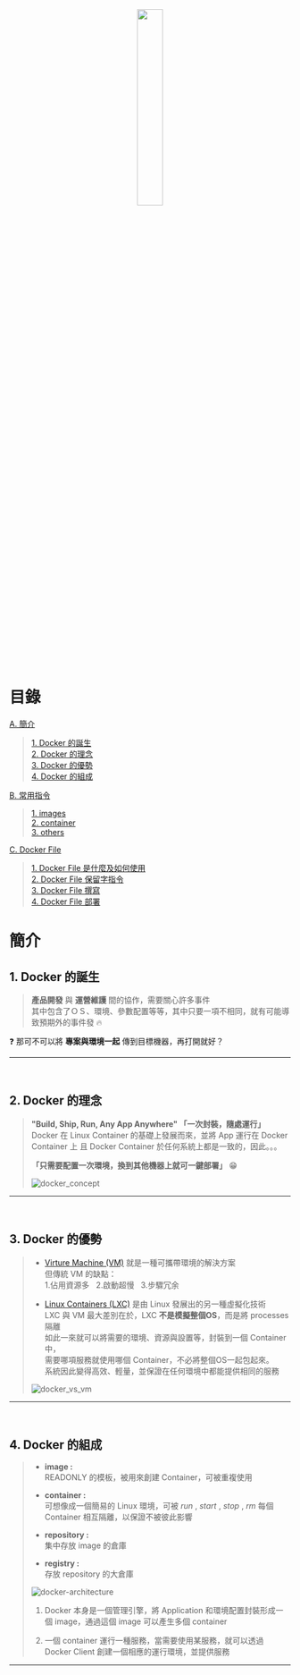 <div align=center><a href="https://www.docker.com/"><img src="https://www.docker.com/sites/default/files/social/docker_facebook_share.png" style="width:30%"></a></div>

# 目錄
[A. 簡介](#concept)
> [1. Docker 的誕生](#dockers-born)  
> [2. Docker 的理念](#what-is-docker)  
> [3. Docker 的優勢](#what-can-docker-do)  
> [4. Docker 的組成](#three-elements)

[B. 常用指令](commands.md)  
> [1. images](commands.md)  
> [2. container](commands.md)  
> [3. others](commands.md)  

[C. Docker File](./docker_file.md)  
> [1. Docker File 是什麼及如何使用](./docker_file.md)  
> [2. Docker File 保留字指令](./docker_file.md)  
> [3. Docker File 撰寫](./docker_file.md)  
> [4. Docker File 部署](./docker_file.md) 

# <span id="concept">簡介</span>
## 1. <span id="dockers-born">Docker 的誕生</span>
> __產品開發__ 與 __運營維護__ 間的協作，需要關心許多事件 \
> 其中包含了ＯＳ、環境、參數配置等等，其中只要一項不相同，就有可能導致預期外的事件發 :fire:

:question: 那可不可以將 __專案與環境一起__ 傳到目標機器，再打開就好？
<hr> 
<br>

## 2. <span id="what-is-docker">Docker 的理念</span>
> __"Build, Ship, Run, Any App Anywhere" 「一次封裝，隨處運行」__ \
> Docker 在 Linux Container 的基礎上發展而來，並將 App 運行在 Docker Container 上
> 且 Docker Container 於任何系統上都是一致的，因此。。。
> 
> __「只需要配置一次環境，換到其他機器上就可一鍵部署」__ 😁
> 
> ![docker_concept](https://img.itw01.com/images/2017/11/30/11/0432_95AUpJ_GZXPEGJ.jpg!r800x0.jpg)
<hr>
<br>

## 3. <span id="what-is-docker">Docker 的優勢<span> 
> - [Virture Machine (VM)](https://en.wikipedia.org/wiki/Virtual_machine) 就是一種可攜帶環境的解決方案\
> 但傳統 VM 的缺點： \
> 1.佔用資源多 &nbsp; 2.啟動超慢 &nbsp; 3.步驟冗余  
> 
> - [Linux Containers (LXC)](https://linuxcontainers.org) 是由 Linux 發展出的另一種虛擬化技術 \
> LXC 與 VM 最大差別在於，LXC __不是模擬整個OS__，而是將 processes 隔離 \
> 如此一來就可以將需要的環境、資源與設置等，封裝到一個 Container 中， \
> 需要哪項服務就使用哪個 Container，不必將整個OS一起包起來。 \
> 系統因此變得高效、輕量，並保證在任何環境中都能提供相同的服務 
> 
> ![docker_vs_vm](https://miro.medium.com/max/4932/1*tAAJ06mUHOwpRH7R5R9oeA.png)
<hr>
<br>

## 4. <span id="what-is-docker">Docker 的組成</span>
> - __image :__ \
> READONLY 的模板，被用來創建 Container，可被重複使用  
> 
> - __container :__ \
> 可想像成一個簡易的 Linux 環境，可被 _run_ , _start_ , _stop_ , _rm_ 每個 Container 相互隔離，以保證不被彼此影響
> 
> - __repository :__ \
> 集中存放 image 的倉庫
> 
> - __registry :__ \
> 存放 repository 的大倉庫
> 
> ![docker-architecture](https://wiki.aquasec.com/download/attachments/2854889/Docker_Architecture.png?version=1&modificationDate=1520172700553&api=v2)
> 1. Docker 本身是一個管理引擎，將 Application 和環境配置封裝形成一個 image，通過這個 image 可以產生多個 container
> 
> 2. 一個 container 運行一種服務，當需要使用某服務，就可以透過 Docker Client 創建一個相應的運行環境，並提供服務
<hr>
<br>